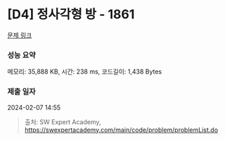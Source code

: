 # [D4] 정사각형 방 - 1861 

[문제 링크](https://swexpertacademy.com/main/code/problem/problemDetail.do?contestProbId=AV5LtJYKDzsDFAXc) 

### 성능 요약

메모리: 35,888 KB, 시간: 238 ms, 코드길이: 1,438 Bytes

### 제출 일자

2024-02-07 14:55



> 출처: SW Expert Academy, https://swexpertacademy.com/main/code/problem/problemList.do